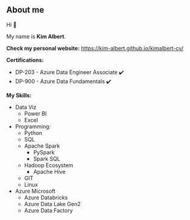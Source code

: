 ## About me
Hi 👋 

My name is **Kim Albert**.

**Check my personal website:** https://kim-albert.github.io/kimalbert-cv/

**Certifications:**
<br>
- DP-203 - Azure Data Engineer Associate ✔️
- DP-900 - Azure Data Fundamentals ✔️

**My Skills:**
- Data Viz
  - Power BI
  - Excel
- Programming:
  - Python
  - SQL
  - Apache Spark
    - PySpark
    - Spark SQL
  - Hadoop Ecosystem
    - Apache Hive
  - GIT
  - Linux
- Azure Microsoft
  - Azure Databricks
  - Azure Data Lake Gen2
  - Azure Data Factory 
